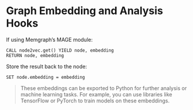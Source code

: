 # Graph Embedding and Analysis Hooks
If using Memgraph’s MAGE module:

```cypher
CALL node2vec.get() YIELD node, embedding
RETURN node, embedding
```

Store the result back to the node:
    
```cypher
SET node.embedding = embedding

```

> These embeddings can be exported to Python for further analysis or machine learning tasks. For example, you can use libraries like TensorFlow or PyTorch to train models on these embeddings.

